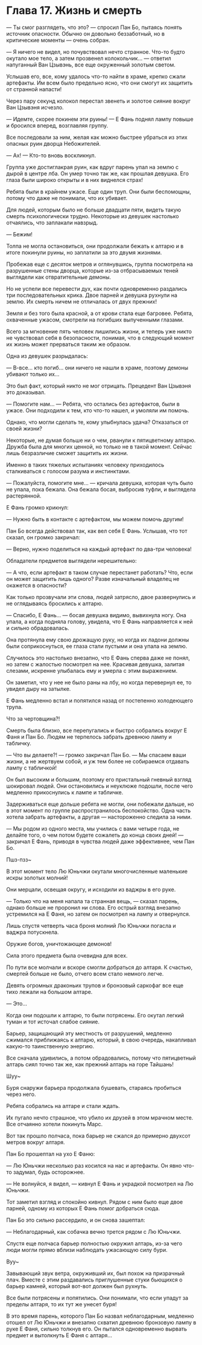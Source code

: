 # Глава 17. Жизнь и смерть


— Ты смог разглядеть, что это? — спросил Пан Бо, пытаясь понять источник опасности. Обычно он довольно беззаботный, но в критические моменты — очень собран.

— Я ничего не видел, но почувствовал нечто странное. Что-то будто окутало мое тело, а затем прозвенел колокольчик… — ответил напуганный Ван Цзывэнь, все еще окруженный золотым светом.

Услышав его, все, кому удалось что-то найти в храме, крепко сжали артефакты. Им всем было предельно ясно, что они смогут их защитить от странной напасти!

Через пару секунд колокол перестал звенеть и золотое сияние вокруг Ван Цзывэня исчезло.

— Идемте, скорее покинем эти руины! — Е Фань поднял лампу повыше и бросился вперед, возглавляя группу.

Все последовали за ним, желая как можно быстрее убраться из этих опасных руин дворца Небожителей.

— Ах! — Кто-то вновь воскликнул.

Группа уже достиглакрая руин, как вдруг парень упал на землю с дырой в центре лба. Он умер точно так же, как прошлая девушка. Его глаза были широко открыты и в них виднелся страх!

Ребята были в крайнем ужасе. Еще один труп. Они были беспомощны, потому что даже не понимали, что их убивает.

Для людей, которым было не больше двадцати пяти, видеть такую смерть психологически трудно. Некоторые из девушек настолько отчаялись, что заплакали навзрыд.

— Бежим!

Толпа не могла остановиться, они продолжали бежать к алтарю и в итоге покинули руины, но заплатили за это двумя жизнями.

Пробежав еще с десяток метров и оглянувшись, группа посмотрела на разрушенные стены дворца, которые из-за отбрасываемых теней выглядели как отвратительные демоны.

Но не успели все перевести дух, как почти одновременно раздались три последовательных крика. Двое парней и девушка рухнули на землю. Их смерть ничем не отличалась от двух прежних!

Земля и без того была красной, а от крови стала еще багровее. Ребята, охваченные ужасом, смотрели на погибших выпученными глазами.

Всего за мгновение пять человек лишились жизни, и теперь уже никто не чувствовал себя в безопасности, понимая, что в следующий момент их жизнь может прерваться таким же образом.

Одна из девушек разрыдалась: 

— В-все… кто погиб… они ничего не нашли в храме, поэтому демоны убивают только их…

Это был факт, который никто не мог отрицать. Прецедент Ван Цзывэня это доказывал.

— Помогите нам… — Ребята, что остались без артефактов, были в ужасе. Они подходили к тем, кто что-то нашел, и умоляли им помочь.

Однако, что могли сделать те, кому улыбнулась удача? Отказаться от своей жизни?

Некоторые, не думая больше ни о чем, рванули к пятицветному алтарю. Дружба была для многих ценной, но только не в такой момент. Сейчас лишь безразличие сможет защитить их жизни.

Именно в таких тяжелых испытаниях человеку приходилось сталкиваться с голосом разума и инстинктами.

— Пожалуйста, помогите мне… — кричала девушка, которая чуть было не упала, пока бежала. Она бежала босая, выбросив туфли, и выглядела растерянной.

Е Фань громко крикнул: 

— Нужно быть в контакте с артефактом, мы можем помочь другим!

Пан Бо всегда действовал так, как вел себя Е Фань. Услышав, что тот сказал, он громко закричал: 

— Верно, нужно поделиться на каждый артефакт по два-три человека!

Обладатели предметов выглядели нерешительно: 

— А что, если артефакт в таком случае перестанет работать? Что, если он может защитить лишь одного? Разве изначальный владелец не окажется в опасности?

Как только прозвучали эти слова, людей затрясло, двое развернулись и не оглядываясь бросились к алтарю.

— Спасибо, Е Фань… — босая девушка видимо, вывихнула ногу. Она упала, а когда подняла голову, увидела, что Е Фань направляется к ней и сильно обрадовалась.

Она протянула ему свою дрожащую руку, но когда их ладони должны были соприкоснуться, ее глаза стали пустыми и она упала на землю.

Случилось это настолько внезапно, что Е Фань сперва даже не понял, но затем с жалостью посмотрел на нее. Красивая девушка, залитая слезами, искренне улыбалась ему и умерла с этим выражением.

Он заметил, что у нее не было раны на лбу, но когда перевернул ее, то увидел дыру на затылке.

Е Фань медленно встал и попятился назад от постепенно холодеющего трупа.

Что за чертовщина?!

Смерть была близко, все перепугались и быстро собрались вокруг Е Фаня и Пан Бо. Людям не терпелось забрать древнюю лампу и табличку.

— Что вы делаете?! — громко закричал Пан Бо. — Мы спасаем ваши жизни, а не жертвуем собой, и уж тем более не собираемся отдавать лампу с табличкой!

Он был высоким и большим, поэтому его пристальный гневный взгляд шокировал людей. Они остановились и неуклюже подошли, после чего медленно прикоснулись к лампе и табличке.

Задерживаться еще дольше ребята не могли, они побежали дальше, но в этот момент по группе распространилось беспокойство. Одна часть хотела забрать артефакты, а другая — настороженно следила за ними.

— Мы родом из одного места, мы учились с вами четыре года, не делайте того, о чем потом будете сожалеть до конца своих дней! — закричал Е Фань, приводя в чувства людей даже эффективнее, чем Пан Бо.

Пшз-пзз~

В этот момент тело Лю Юньчжи окутали многочисленные маленькие искры золотых молний!

Они мерцали, освещая округу, и исходили из ваджры в его руке.

— Только что на меня напала та странная вещь, — сказал парень, однако больше не проронил ни слова. Его острый взгляд внезапно устремился на Е Фаня, но затем он посмотрел на лампу и отвернулся.

Лишь спустя четверть часа броня молний Лю Юньчжи погасла и ваджра потускнела.

Оружие богов, уничтожающее демонов!

Сила этого предмета была очевидна для всех.

По пути все молчали и вскоре смогли добраться до алтаря. К счастью, смертей больше не было, отчего всем стало немного легче.

Девять огромных драконьих трупов и бронзовый саркофаг все еще тихо лежали на большом алтаре.

— Это…

Когда они подошли к алтарю, то были потрясены. Его окутал легкий туман и тот источал слабое сияние.

Барьер, защищающий эту местность от разрушений, медленно сжимался приближаясь к алтарю, который, в свою очередь, накапливал какую-то таинственную энергию.

Все сначала удивились, а потом обрадовались, потому что пятицветный алтарь сиял точно так же, как прежний алтарь на горе Тайшань!

Шуу~

Буря снаружи барьера продолжала бушевать, стараясь пробиться через него.

Ребята собрались на алтаре и стали ждать.

Их пугало нечто страшное, что убило их друзей в этом мрачном месте. Все отчаянно хотели покинуть Марс.

Вот так прошло полчаса, пока барьер не сжался до примерно двухсот метров вокруг алтаря.

Пан Бо прошептал на ухо Е Фаню: 

— Лю Юньчжи несколько раз косился на нас и артефакты. Он явно что-то задумал, будь осторожнее.

— Не волнуйся, я видел, — кивнул Е Фань и украдкой посмотрел на Лю Юньчжи.

Тот заметил взгляд и спокойно кивнул. Рядом с ним было еще двое парней, одному из которых Е Фань помог добраться сюда.

Пан Бо это сильно рассердило, и он снова зашептал: 

— Неблагодарный, как собачка вечно трется рядом с Лю Юньчжи.

Спустя еще полчаса барьер полностью окружил алтарь, из-за чего люди могли прямо вблизи наблюдать ужасающую силу бури.

Вуу~

Завывающий звук ветра, окруживший их, был похож на призрачный плач. Вместе с этим раздавались приглушенные стуки бьющихся о барьер камней, который вот-вот должен был рухнуть.

Все были потрясены и попятились. Они понимали, что если упадут за пределы алтаря, то их тут же унесет буря!

В это время парень, которого Пан Бо назвал неблагодарным, медленно отошел от Лю Юньчжи и внезапно схватил древнюю бронзовую лампу в руке Е Фаня, сильно толкнув его. Он пытался одновременно вырвать предмет и вытолкнуть Е Фаня с алтаря…